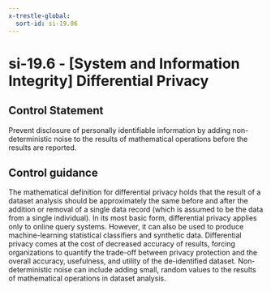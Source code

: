 ```yaml
---
x-trestle-global:
  sort-id: si-19.06
---
```


# si-19.6 - \[System and Information Integrity\] Differential Privacy

## Control Statement

Prevent disclosure of personally identifiable information by adding non-deterministic noise to the results of mathematical operations before the results are reported.

## Control guidance

The mathematical definition for differential privacy holds that the result of a dataset analysis should be approximately the same before and after the addition or removal of a single data record (which is assumed to be the data from a single individual). In its most basic form, differential privacy applies only to online query systems. However, it can also be used to produce machine-learning statistical classifiers and synthetic data. Differential privacy comes at the cost of decreased accuracy of results, forcing organizations to quantify the trade-off between privacy protection and the overall accuracy, usefulness, and utility of the de-identified dataset. Non-deterministic noise can include adding small, random values to the results of mathematical operations in dataset analysis.
